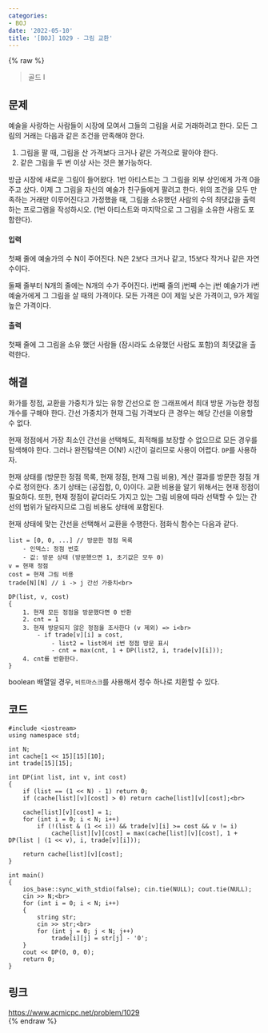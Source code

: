 ```yaml
---
categories:
- BOJ
date: '2022-05-10'
title: '[BOJ] 1029 - 그림 교환'
---
```


{% raw %}
> 골드 I<br>

## 문제
예술을 사랑하는 사람들이 시장에 모여서 그들의 그림을 서로 거래하려고 한다. 모든 그림의 거래는 다음과 같은 조건을 만족해야 한다.

1.  그림을 팔 때, 그림을 산 가격보다 크거나 같은 가격으로 팔아야 한다.
2.  같은 그림을 두 번 이상 사는 것은 불가능하다.

방금 시장에 새로운 그림이 들어왔다. 1번 아티스트는 그 그림을 외부 상인에게 가격 0을 주고 샀다. 이제 그 그림을 자신의 예술가 친구들에게 팔려고 한다. 위의 조건을 모두 만족하는 거래만 이루어진다고 가정했을 때, 그림을 소유했던 사람의 수의 최댓값을 출력하는 프로그램을 작성하시오. (1번 아티스트와 마지막으로 그 그림을 소유한 사람도 포함한다).

#### 입력
첫째 줄에 예술가의 수 N이 주어진다. N은 2보다 크거나 같고, 15보다 작거나 같은 자연수이다.

둘째 줄부터 N개의 줄에는 N개의 수가 주어진다. i번째 줄의 j번째 수는 j번 예술가가 i번 예술가에게 그 그림을 살 때의 가격이다. 모든 가격은 0이 제일 낮은 가격이고, 9가 제일 높은 가격이다.

#### 출력
첫째 줄에 그 그림을 소유 했던 사람들 (잠시라도 소유했던 사람도 포함)의 최댓값을 출력한다.

## 해결
화가를 정점, 교환을 가중치가 있는 유향 간선으로 한 그래프에서 최대 방문 가능한 정점 개수를 구해야 한다. 간선 가중치가 현재 그림 가격보다 큰 경우는 해당 간선을 이용할 수 없다.

현재 정점에서 가장 최소인 간선을 선택해도, 최적해를 보장할 수 없으므로 모든 경우를 탐색해야 한다. 그러나 완전탐색은 O(N!) 시간이 걸리므로 사용이 어렵다. `DP`를 사용하자.

현재 상태를 (방문한 정점 목록, 현재 정점, 현재 그림 비용), 계산 결과를 방문한 정점 개수로 정의한다. 초기 상태는 (공집합, 0, 0)이다. 교환 비용을 알기 위해서는 현재 정점이 필요하다. 또한, 현재 정점이 같더라도 가지고 있는 그림 비용에 따라 선택할 수 있는 간선의 범위가 달라지므로 그림 비용도 상태에 포함된다.

현재 상태에 맞는 간선을 선택해서 교환을 수행한다. 점화식 함수는 다음과 같다. 
```
list = [0, 0, ...] // 방문한 정점 목록
	- 인덱스: 정점 번호
	- 값: 방문 상태 (방문했으면 1, 초기값은 모두 0)
v = 현재 정점
cost = 현재 그림 비용
trade[N][N] // i -> j 간선 가중치<br>

DP(list, v, cost)
{
	1. 현재 모든 정점을 방문했다면 0 반환
	2. cnt = 1
	3. 현재 방문되지 않은 정점을 조사한다 (v 제외) => i<br>
		- if trade[v][i] ≥ cost,
			- list2 = list에서 i번 정점 방문 표시
			- cnt = max(cnt, 1 + DP(list2, i, trade[v][i]));
	4. cnt를 반환한다.
}
```
boolean 배열일 경우, `비트마스크`를 사용해서 정수 하나로 치환할 수 있다. 

## 코드
```
#include <iostream>
using namespace std;

int N;
int cache[1 << 15][15][10];
int trade[15][15];

int DP(int list, int v, int cost)
{
	if (list == (1 << N) - 1) return 0;
	if (cache[list][v][cost] > 0) return cache[list][v][cost];<br>

	cache[list][v][cost] = 1;
	for (int i = 0; i < N; i++)
		if (!(list & (1 << i)) && trade[v][i] >= cost && v != i)
			cache[list][v][cost] = max(cache[list][v][cost], 1 + DP(list | (1 << v), i, trade[v][i]));

	return cache[list][v][cost];
}

int main()
{
	ios_base::sync_with_stdio(false); cin.tie(NULL); cout.tie(NULL);
	cin >> N;<br>
	for (int i = 0; i < N; i++)
	{
		string str;
		cin >> str;<br>
		for (int j = 0; j < N; j++)
			trade[i][j] = str[j] - '0';
	}
	cout << DP(0, 0, 0);
	return 0;
}
```

## 링크
https://www.acmicpc.net/problem/1029<br>
{% endraw %}